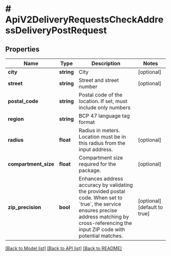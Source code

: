 # # ApiV2DeliveryRequestsCheckAddressDeliveryPostRequest

## Properties

Name | Type | Description | Notes
------------ | ------------- | ------------- | -------------
**city** | **string** | City | [optional]
**street** | **string** | Street and street number | [optional]
**postal_code** | **string** | Postal code of the location. If set, must include only numbers |
**region** | **string** | BCP 47 language tag format |
**radius** | **float** | Radius in meters. Location must be in this radius from the input address. | [optional]
**compartment_size** | **float** | Compartment size required for the package. | [optional]
**zip_precision** | **bool** | Enhances address accuracy by validating the provided postal code.  When set to &#x60;true&#x60;, the service ensures precise address matching by cross-referencing  the input ZIP code with potential matches. | [optional] [default to true]

[[Back to Model list]](../../README.md#models) [[Back to API list]](../../README.md#endpoints) [[Back to README]](../../README.md)
